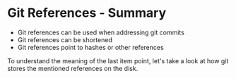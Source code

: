 # Git References - Summary

* Git references can be used when addressing git commits
* Git references can be shortened
* Git references point to hashes or other references

To understand the meaning of the last item point, let's take a look at how git
stores the mentioned references on the disk.
